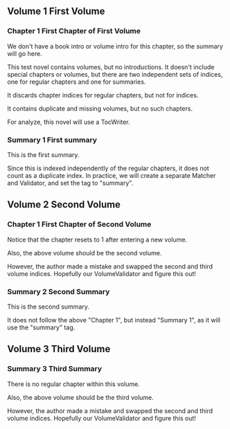 ## Volume 1 First Volume

### Chapter 1 First Chapter of First Volume

We don't have a book intro or volume intro for this chapter, so the summary will go here.

This test novel contains volumes, but no introductions. It doesn't include special chapters or volumes, but there are two independent sets of indices, one for regular chapters and one for summaries.

It discards chapter indices for regular chapters, but not for indices.

It contains duplicate and missing volumes, but no such chapters.

For analyze, this novel will use a TocWriter.


### Summary 1 First summary

This is the first summary.

Since this is indexed independently of the regular chapters, it does not count as a duplicate index. In practice, we will create a separate Matcher and Validator, and set the tag to "summary".


## Volume 2 Second Volume


### Chapter 1 First Chapter of Second Volume

Notice that the chapter resets to 1 after entering a new volume.

Also, the above volume should be the second volume.

However, the author made a mistake and swapped the second and third volume indices. Hopefully our VolumeValidator and figure this out!


### Summary 2 Second Summary

This is the second summary.

It does not follow the above "Chapter 1", but instead "Summary 1", as it will use the "summary" tag.


## Volume 3 Third Volume


### Summary 3 Third Summary

There is no regular chapter within this volume.

Also, the above volume should be the third volume.

However, the author made a mistake and swapped the second and third volume indices. Hopefully our VolumeValidator and figure this out!
